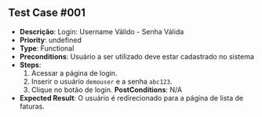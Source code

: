## Test Case #001
- **Descrição**: Login: Username Válido - Senha Válida
- **Priority**: undefined
- **Type**: Functional
- **Preconditions**: Usuário a ser utilizado deve estar cadastrado no sistema
- **Steps**:
  1. Acessar a página de login.
  2. Inserir o usuário `demouser` e a senha `abc123`.
  3. Clique no botão de login.
  **PostConditions**: N/A
- **Expected Result**: O usuário é redirecionado para a página de lista de faturas.
